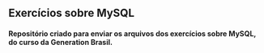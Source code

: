 ## Exercícios sobre MySQL

#### Repositório criado para enviar os arquivos dos exercícios sobre MySQL, do curso da Generation Brasil.
